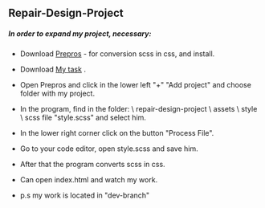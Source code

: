 ## Repair-Design-Project

##### In order to expand my project, necessary:

* Download [Prepros](https://prepros.io/downloads) - for conversion scss in css, and install.
* Download [My task](https://github.com/Andry-man/repair-design-project.git) .
* Open Prepros and click in the lower left "+" "Add project" and choose folder with my project.
* In the program, find in the folder: \ repair-design-project \ assets \ style \ scss file "style.scss" and select him.
* In the lower right corner click on the button "Process File".
* Go to your code editor, open style.scss and save him.
* After that the program converts scss in css.
* Can open index.html and watch my work.


* p.s my work is located in "dev-branch"
